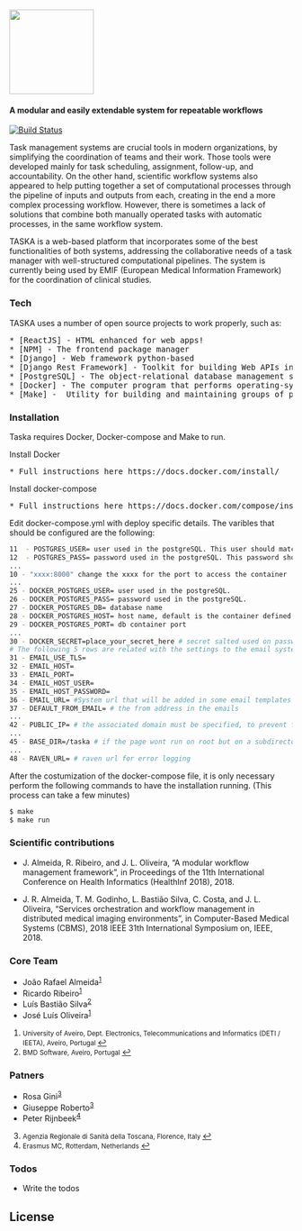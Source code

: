 # <img src="http://bioinformatics.ua.pt/wp-content/uploads/2017/10/Taska-icon.png" height="150"/>
#### A modular and easily extendable system for repeatable workflows


[![Build Status](https://travis-ci.org/joemccann/dillinger.svg?branch=master)](https://github.com/bioinformatics-ua/taska/tree/master)
 
Task management systems are crucial tools in modern organizations, by simplifying the coordination of teams and their work. Those tools were developed mainly for task scheduling, assignment, follow-up, and accountability. On the other hand, scientific workflow systems also appeared to help putting together a set of computational processes through the pipeline of inputs and outputs from each, creating in the end a more complex processing workflow. However, there is sometimes a lack of solutions that combine both manually operated tasks with automatic processes, in the same workflow system.

TASKA is a web-based platform that incorporates some of the best functionalities of both systems, addressing the collaborative needs of a task manager with well-structured computational pipelines.
The system is currently being used by EMIF (European Medical Information Framework) for the coordination of clinical studies.


### Tech

TASKA uses a number of open source projects to work properly, such as:

<pre>
* [ReactJS] - HTML enhanced for web apps!
* [NPM] - The frontend package manager
* [Django] - Web framework python-based
* [Django Rest Framework] - Toolkit for building Web APIs in Django projects
* [PostgreSQL] - The object-relational database management system
* [Docker] - The computer program that performs operating-system-level virtualization
* [Make] -  Utility for building and maintaining groups of programs
</pre>

### Installation

Taska requires Docker, Docker-compose and Make to run.

Install Docker

<pre>
* Full instructions here https://docs.docker.com/install/
</pre>

Install docker-compose

<pre>
* Full instructions here https://docs.docker.com/compose/install/
</pre>

Edit docker-compose.yml with deploy specific details. The varibles that should be configured are the following:

```sh
11  - POSTGRES_USER= user used in the postgreSQL. This user should match wih the user used in row 23
12  - POSTGRES_PASS= password used in the postgreSQL. This password should match wih the user used in row 23
...
10 - "xxxx:8000" change the xxxx for the port to access the container
...      
25 - DOCKER_POSTGRES_USER= user used in the postgreSQL.
26 - DOCKER_POSTGRES_PASS= password used in the postgreSQL. 
27 - DOCKER_POSTGRES_DB= database name
28 - DOCKER_POSTGRES_HOST= host name, default is the container defined in the docker-compose file
29 - DOCKER_POSTGRES_PORT= db container port
...
30 - DOCKER_SECRET=place_your_secret_here # secret salted used on passwords
# The following 5 rows are related with the settings to the email system
31 - EMAIL_USE_TLS=
32 - EMAIL_HOST=
33 - EMAIL_PORT=
34 - EMAIL_HOST_USER=
35 - EMAIL_HOST_PASSWORD=
36 - EMAIL_URL= #System url that will be added in some email templates
37 - DEFAULT_FROM_EMAIL= # the from address in the emails
...
42 - PUBLIC_IP= # the associated domain must be specified, to prevent fake HTTP Host headers
...
45 - BASE_DIR=/taska # if the page wont run on root but on a subdirectory instead it must be specified here
...
48 - RAVEN_URL= # raven url for error logging
```
 
After the costumization of the docker-compose file, it is only necessary perform the following commands to have the installation running. (This process can take a few minutes)

```sh
$ make
$ make run
```

### Scientific contributions


* J. Almeida, R. Ribeiro, and J. L. Oliveira, “A modular workflow management framework”, in Proceedings of the 11th International Conference on Health Informatics (HealthInf 2018), 2018.

* J. R. Almeida, T. M. Godinho, L. Bastião Silva, C. Costa, and J. L. Oliveira, “Services orchestration and workflow management in distributed medical imaging environments”, in Computer-Based Medical Systems (CBMS), 2018 IEEE 31th International Symposium on, IEEE, 2018.


### Core Team
* João Rafael Almeida<sup id="a1">[1](#f1)</sup>
* Ricardo Ribeiro<sup id="a1">[1](#f1)</sup>
* Luís Bastião Silva<sup id="a2">[2](#f2)</sup>
* José Luís Oliveira<sup id="a1">[1](#f1)</sup>



 1. <small id="f1"> University of Aveiro, Dept. Electronics, Telecommunications and Informatics (DETI / IEETA), Aveiro, Portugal </small> [↩](#a1)
 2. <small id="f2"> BMD Software, Aveiro, Portugal  </small> [↩](#a2)

### Patners
* Rosa Gini<sup id="a3">[3](#f3)</sup>
* Giuseppe Roberto<sup id="a3">[3](#f3)</sup>
* Peter Rijnbeek<sup id="a4">[4](#f4)</sup>

3. <small id="f3"> Agenzia Regionale di Sanità della Toscana, Florence, Italy  </small> [↩](#a3)
4. <small id="f4"> Erasmus MC, Rotterdam, Netherlands  </small> [↩](#a4)

### Todos

 - Write the todos

License
----
